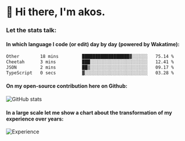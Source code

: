 # 👋 Hi there, I'm akos. 


### Let the stats talk:


#### In which language I code (or edit) day by day (powered by Wakatime): 

<!--START_SECTION:waka-->

```txt
Other        18 mins         ██████████████████▓░░░░░░   75.14 %
Cheetah      3 mins          ███░░░░░░░░░░░░░░░░░░░░░░   12.41 %
JSON         2 mins          ██▒░░░░░░░░░░░░░░░░░░░░░░   09.17 %
TypeScript   0 secs          ▓░░░░░░░░░░░░░░░░░░░░░░░░   03.28 %
```

<!--END_SECTION:waka-->

#### On my open-source contribution here on Github:
 
![GitHub stats](https://github-readme-stats.vercel.app/api?username=akosbalasko)

#### In a large scale let me show a chart about the transformation of my experience over years:   

![Experience](https://cr-skills-chart-widget.azurewebsites.net/api/api?username=akosbalasko)

